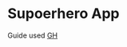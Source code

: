 # Supoerhero App

Guide used 
[GH](https://madeleinedarbyshire.github.io/CMP3035/workshops/workshop1)
